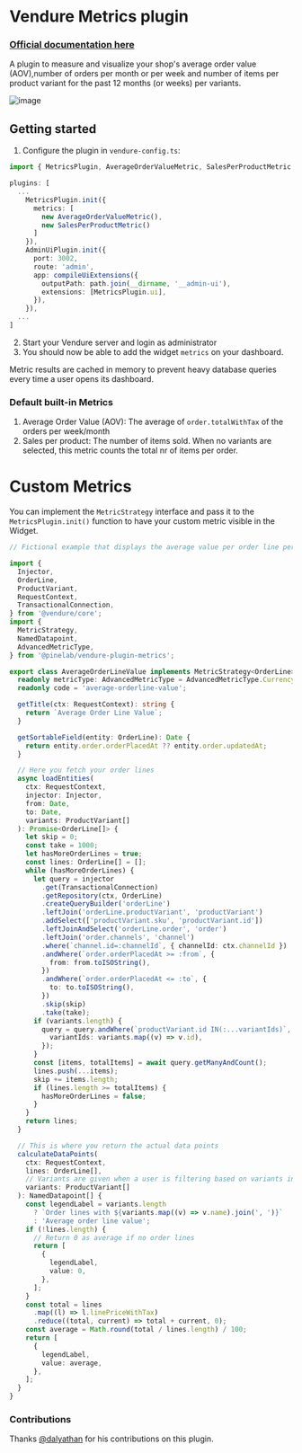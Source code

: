 # Vendure Metrics plugin

### [Official documentation here](https://pinelab-plugins.com/plugin/vendure-plugin-metrics)

A plugin to measure and visualize your shop's average order value (AOV),number of orders per
month or per week and number of items per product variant for the past 12 months (or weeks) per variants.

![image](https://user-images.githubusercontent.com/6604455/236404288-e55c37ba-9508-43e6-a54c-2eb7b3cd36ee.png)

## Getting started

1. Configure the plugin in `vendure-config.ts`:

```ts
import { MetricsPlugin, AverageOrderValueMetric, SalesPerProductMetric } from "@pinelab/vendure-plugin-metrics";

plugins: [
  ...
    MetricsPlugin.init({
      metrics: [
        new AverageOrderValueMetric(),
        new SalesPerProductMetric()
      ]
    }),
    AdminUiPlugin.init({
      port: 3002,
      route: 'admin',
      app: compileUiExtensions({
        outputPath: path.join(__dirname, '__admin-ui'),
        extensions: [MetricsPlugin.ui],
      }),
    }),
  ...
]
```

2. Start your Vendure server and login as administrator
3. You should now be able to add the widget `metrics` on your dashboard.

Metric results are cached in memory to prevent heavy database queries every time a user opens its dashboard.

### Default built-in Metrics

1. Average Order Value (AOV): The average of `order.totalWithTax` of the orders per week/month
2. Sales per product: The number of items sold. When no variants are selected, this metric counts the total nr of items per order.

# Custom Metrics

You can implement the `MetricStrategy` interface and pass it to the `MetricsPlugin.init()` function to have your custom metric visible in the Widget.

```ts
// Fictional example that displays the average value per order line per month in a chart

import {
  Injector,
  OrderLine,
  ProductVariant,
  RequestContext,
  TransactionalConnection,
} from '@vendure/core';
import {
  MetricStrategy,
  NamedDatapoint,
  AdvancedMetricType,
} from '@pinelab/vendure-plugin-metrics';

export class AverageOrderLineValue implements MetricStrategy<OrderLine> {
  readonly metricType: AdvancedMetricType = AdvancedMetricType.Currency;
  readonly code = 'average-orderline-value';

  getTitle(ctx: RequestContext): string {
    return `Average Order Line Value`;
  }

  getSortableField(entity: OrderLine): Date {
    return entity.order.orderPlacedAt ?? entity.order.updatedAt;
  }

  // Here you fetch your order lines
  async loadEntities(
    ctx: RequestContext,
    injector: Injector,
    from: Date,
    to: Date,
    variants: ProductVariant[]
  ): Promise<OrderLine[]> {
    let skip = 0;
    const take = 1000;
    let hasMoreOrderLines = true;
    const lines: OrderLine[] = [];
    while (hasMoreOrderLines) {
      let query = injector
        .get(TransactionalConnection)
        .getRepository(ctx, OrderLine)
        .createQueryBuilder('orderLine')
        .leftJoin('orderLine.productVariant', 'productVariant')
        .addSelect(['productVariant.sku', 'productVariant.id'])
        .leftJoinAndSelect('orderLine.order', 'order')
        .leftJoin('order.channels', 'channel')
        .where(`channel.id=:channelId`, { channelId: ctx.channelId })
        .andWhere(`order.orderPlacedAt >= :from`, {
          from: from.toISOString(),
        })
        .andWhere(`order.orderPlacedAt <= :to`, {
          to: to.toISOString(),
        })
        .skip(skip)
        .take(take);
      if (variants.length) {
        query = query.andWhere(`productVariant.id IN(:...variantIds)`, {
          variantIds: variants.map((v) => v.id),
        });
      }
      const [items, totalItems] = await query.getManyAndCount();
      lines.push(...items);
      skip += items.length;
      if (lines.length >= totalItems) {
        hasMoreOrderLines = false;
      }
    }
    return lines;
  }

  // This is where you return the actual data points
  calculateDataPoints(
    ctx: RequestContext,
    lines: OrderLine[],
    // Variants are given when a user is filtering based on variants in the chart widget
    variants: ProductVariant[]
  ): NamedDatapoint[] {
    const legendLabel = variants.length
      ? `Order lines with ${variants.map((v) => v.name).join(', ')}`
      : 'Average order line value';
    if (!lines.length) {
      // Return 0 as average if no order lines
      return [
        {
          legendLabel,
          value: 0,
        },
      ];
    }
    const total = lines
      .map((l) => l.linePriceWithTax)
      .reduce((total, current) => total + current, 0);
    const average = Math.round(total / lines.length) / 100;
    return [
      {
        legendLabel,
        value: average,
      },
    ];
  }
}
```

### Contributions

Thanks [@dalyathan](https://github.com/dalyathan) for his contributions on this plugin.
